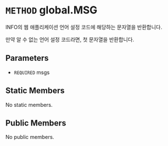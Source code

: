 # `METHOD` global.MSG
INFO의 웹 애플리케이션 언어 설정 코드에 해당하는 문자열을 반환합니다.

만약 알 수 없는 언어 설정 코드라면, 첫 문자열을 반환합니다.

## Parameters
* `REQUIRED` msgs 

## Static Members
No static members.

## Public Members
No public members.
